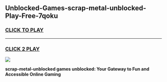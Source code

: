 
## Unblocked-Games-scrap-metal-unblocked-Play-Free-7qoku
<h3>
<a href="https://premium76.site?title=scrap-metal-unblocked&ref=23A">CLICK TO PLAY</a></h3>
<hr>

<h3>
<a href="https://premium76.site?title=scrap-metal-unblocked&ref=23A">CLICK 2 PLAY</a>
  
</h3>

<a href="https://premium76.site?title=scrap-metal-unblocked&ref=23A"><img src="https://clearcache.store/games.png"></a>


**scrap-metal-unblocked games unblocked: Your Gateway to Fun and Accessible Online Gaming**
